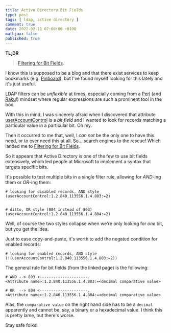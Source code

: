 ```yaml
---
title: Active Directory Bit Fields
type: post
tags: [ ldap, active directory ]
comment: true
date: 2022-02-11 07:00:00 +0100
mathjax: false
published: true
---
```


**TL;DR**

> [Filtering for Bit Fields][].

I know this is supposed to be a blog and that there exist services to
keep bookmarks (e.g. [Pinboard][]), but I've found myself looking for
this lately and it's just useful.

LDAP filters can be *unflexible* at times, especially coming from a
[Perl][] (and [Raku][]!) mindset where regular expressions are such a
prominent tool in the box.

With this in mind, I was sincerely afraid when I discovered that
attribute [userAccountControl][] is a *bit field* and I wanted to look
for records matching a particular value in a particular bit. Oh my.

Then it occurred to me that, well, I *can not* be the only one to have
this need, or to ever need this at all. So... search engines to the
rescue! Which landed me to [Filtering for Bit Fields][].

So it appears that Active Directory is one of the few to use bit fields
extensively, which led people at Microsoft to implement a syntax that
targets specific bits.

It's possible to test multiple bits in a single filter rule, allowing
for *AND*-ing them or *OR*-ing them:

```
# looking for disabled records, AND style
(userAccountControl:1.2.840.113556.1.4.803:=2)


# ditto, OR style (804 instead of 803)
(userAccountControl:1.2.840.113556.1.4.804:=2)
```

Well, of course the two styles collapse when we're only looking for
*one* bit, but you get the idea.

Just to ease copy-and-paste, it's worth to add the negated condition for
enabled records:

```
# looking for enabled records, AND style
(!(userAccountControl:1.2.840.113556.1.4.803:=2))
```

The general rule for bit fields (from the linked page) is the following:

```
# AND --> 803 <---------------------.
<Attribute name>:1.2.840.113556.1.4.803:=<decimal comparative value>

# OR  --> 804 <---------------------.
<Attribute name>:1.2.840.113556.1.4.804:=<decimal comparative value>
```

Alas, the `comparative value` on the right hand side has to be a
`decimal` apparently and cannot be, say, a binary or a hexadecimal
value. I think this is pretty lame, but there's worse.

Stay safe folks!


[Filtering for Bit Fields]: https://ldapwiki.com/wiki/Filtering%20for%20Bit%20Fields
[Pinboard]: https://pinboard.in/
[Perl]: https://perl.org/
[Raku]: https://raku.org/
[userAccountControl]: https://docs.microsoft.com/en-us/troubleshoot/windows-server/identity/useraccountcontrol-manipulate-account-properties
